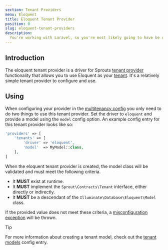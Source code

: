 ```yaml
---
section: Tenant Providers
menu: Eloquent
title: Eloquent Tenant Provider
position: 0
slug: eloquent-tenant-providers
description:
  You're working with Laravel, so you're most likely going to have be using Eloquent to define your tenant. In that case, you'll also need to make use of the Eloquent tenant provider.
---
```


## Introduction

The eloquent tenant provider is a driver for Sprouts [tenant provider](tenant-providers) functionality
that allows you to use Eloquent as your [tenant](tenants).
It's a relatively simple tenant provider to configure and use.

## Using

When configuring your provider in the [multitenancy config](configuration#tenancy-providers) you only need
to do two things to use this tenant provider.
Set the driver to `eloquent` and provide a model using the `model` config option.
An example config entry for this tenant provider looks like so:

```php
'providers' => [
    'tenants' => [
        'driver' => 'eloquent',
        'model'  => MyModel::class,
    ],
]
```

When the eloquent tenant provider is created, the model class will be validated and must meet the following criteria.

- It **MUST** exist at runtime.
- It **MUST** implement the `Sprout\Contracts\Tenant` interface, either directly or indirectly.
- It **MUST** be a descendant of the `Illuminate\Database\Eloquent\Model` class.

If the provided value does not meet these criteria,
a [misconfiguration exception](exceptions#invalid-config) will be thrown.

> [!TIP]
> For more information about creating a tenant model, check out the [tenant models](tenant-models) config entry.
